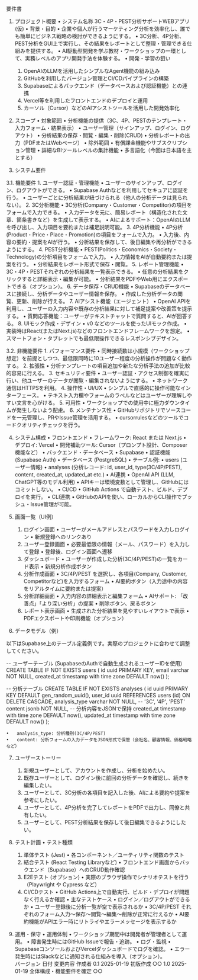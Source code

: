 要件書

1. プロジェクト概要
	•	システム名称
3C・4P・PEST分析サポートWEBアプリ (仮)
	•	背景・目的
	•	企業や個人が行うマーケティング分析を効率化し、誰でも簡単にビジネス戦略の検討ができるようにする。
	•	3C分析、4P分析、PEST分析をGUI上で実行し、その結果をレポートとして整理・管理できる仕組みを提供する。
	•	AI駆動型開発を学ぶ教材・ワークショップの一環として、実務レベルのアプリ開発手法を体験する。
	•	開発・学習の狙い
	1.	OpenAIのLLMを活用したシンプルなAgent機能の組み込み
	2.	GitHubを利用したバージョン管理とCI/CDパイプラインの構築
	3.	Supabaseによるバックエンド（データベースおよび認証機能）との連携
	4.	Vercel等を利用したフロントエンドのデプロイと運用
	5.	カーソル（Cursor）などのAIアシストツールを活用した開発効率化

2. スコープ
	•	対象範囲
	•	分析機能の提供（3C、4P、PESTのテンプレート・入力フォーム・結果表示）
	•	ユーザー管理（サインアップ、ログイン、ログアウト）
	•	分析結果の保存・閲覧・編集・削除(CRUD)
	•	分析レポートの出力（PDFまたはWebページ）
	•	除外範囲
	•	有償課金機能やサブスクリプション管理
	•	詳細なBIツールレベルの集計機能
	•	多言語化（今回は日本語を主とする）

3. システム要件

3.1. 機能要件
	1.	ユーザー認証・管理機能
	•	ユーザーのサインアップ、ログイン、ログアウトができる。
	•	Supabase Authなどを利用してセキュアに認証を行う。
	•	ユーザーごとに分析結果が紐づけられる（他人の分析データは見られない）。
	2.	3C分析機能
	•	3C分析(Company・Customer・Competitor)の項目をフォームで入力できる。
	•	入力データを元に、簡易レポート（構造化された文章、箇条書きなど）を生成して表示する。
	•	AIによるサポート：OpenAIのLLMを呼び出し、入力項目を要約または補足説明可能。
	3.	4P分析機能
	•	4P分析(Product・Price・Place・Promotion)の項目をフォームで入力。
	•	入力後、内容の要約・提案をAIが行う。
	•	分析結果を保存して、後日編集や再分析ができるようにする。
	4.	PEST分析機能
	•	PEST(Politics・Economics・Society・Technology)の分析項目をフォームで入力。
	•	入力情報をAIが自動要約または提案を行う。
	•	分析結果をレポート形式で保存・閲覧。
	5.	レポート管理機能
	•	3C・4P・PESTそれぞれの分析結果を一覧表示できる。
	•	任意の分析結果をクリックすると詳細表示・編集が可能。
	•	分析結果をPDFやWeb用にエクスポートできる（オプション）。
	6.	データ保存・CRUD機能
	•	Supabaseのデータベースに接続し、分析データやユーザー情報を保存。
	•	作成した分析データの閲覧、更新、削除が行える。
	7.	AIアシスト機能（エージェント）
	•	OpenAI APIを利用し、ユーザーの入力内容や既存の分析結果に対して補足提案や改善策を提示する。
	•	質問応答機能：ユーザーがテキストチャットで質問すると、AIが回答する。
	8.	UIモック作成・デザイン
	•	v0 などのツールを使ったUIモック作成。
	•	実装時はReact(またはNext.js)などのフロントエンドフレームワークを想定。
	•	スマートフォン・タブレットでも最低限操作できるレスポンシブデザイン。

3.2. 非機能要件
	1.	パフォーマンス要件
	•	同時接続数は小規模（ワークショップ想定）を前提としつつ、最低限同時に10ユーザー程度の分析操作が問題なく動作する。
	2.	拡張性
	•	分析テンプレートの項目追加や新たな分析手法の追加が比較的容易に行える。
	3.	セキュリティ要件
	•	ユーザー認証・アクセス制御を確実に行い、他ユーザーのデータが閲覧・編集されないようにする。
	•	ネットワーク通信はHTTPSを利用。
	4.	操作性・UI/UX
	•	シンプルで直感的に操作可能なインターフェース。
	•	テキスト入力欄やフォームのラベルなどはユーザーが理解しやすい文言を心がける。
	5.	可用性
	•	ワークショップでの使用中に極力ダウンタイムが発生しないよう配慮。
	6.	メンテナンス性
	•	GitHubリポジトリでソースコードを一元管理し、PRやIssue管理を活用する。
	•	cursorrulesなどのツールでコードクオリティチェックを行う。	

4. システム構成
	•	フロントエンド
	•	フレームワーク: React または Next.js
	•	デプロイ: Vercel
	•	開発補助ツール: Cursor（プロンプト設計、Composer機能など）
	•	バックエンド・データベース
	•	Supabase
	•	認証機能 (Supabase Auth)
	•	データベース (PostgreSQL)
	•	テーブル例:
	•	users (ユーザー情報)
	•	analyses (分析レコード: id, user_id, type(3C/4P/PEST), content, created_at, updated_at etc.)
	•	AI連携
	•	OpenAI API (LLM, ChatGPT等のモデル利用)
	•	APIキーは環境変数として管理し、GitHubにはコミットしない。
	•	CI/CD
	•	GitHub Actions で自動テスト、ビルド、デプロイを実行。
	•	CLI連携
	•	GitHubのAPIを使い、ローカルからCLI操作でプッシュ・Issue管理が可能。

5. 画面一覧（UI例）
	1.	ログイン画面
	•	ユーザーがメールアドレスとパスワードを入力しログイン
	•	新規登録へのリンクあり
	2.	ユーザー登録画面
	•	必要最低限の情報（メール、パスワード）を入力して登録
	•	登録後、ログイン画面へ遷移
	3.	ダッシュボード
	•	ユーザーが作成した分析(3C/4P/PEST)の一覧をカード表示
	•	新規分析作成ボタン
	4.	分析作成画面
	•	3C/4P/PEST を選択し、各項目(Company, Customer, Competitorなど)を入力するフォーム
	•	AI要約ボタン（入力途中の内容をリアルタイムに要約または提案）
	5.	分析詳細画面
	•	入力内容の詳細表示と編集フォーム
	•	AIサポート: 「改善点」「より深い分析」の提案
	•	削除ボタン、戻るボタン
	6.	レポート表示画面
	•	生成された分析結果を見やすいレイアウトで表示
	•	PDFエクスポートや印刷機能（オプション）	

6. データモデル（例）

以下はSupabase上のテーブル定義例です。実際のプロジェクトに合わせて調整してください。	

-- ユーザーテーブル (SupabaseのAuthで自動生成されるユーザーIDを使用)
CREATE TABLE IF NOT EXISTS users (
  id uuid PRIMARY KEY,
  email varchar NOT NULL,
  created_at timestamp with time zone DEFAULT now()
);

-- 分析テーブル
CREATE TABLE IF NOT EXISTS analyses (
  id uuid PRIMARY KEY DEFAULT gen_random_uuid(),
  user_id uuid REFERENCES users (id) ON DELETE CASCADE,
  analysis_type varchar NOT NULL,       -- '3C', '4P', 'PEST'
  content jsonb NOT NULL,              -- 分析内容をJSONで保持
  created_at timestamp with time zone DEFAULT now(),
  updated_at timestamp with time zone DEFAULT now()
);

	•	analysis_type: 分析種別(3C/4P/PEST)
	•	content: 分析フォームの入力データをJSON形式で保管（会社名、顧客情報、価格戦略など）

7. ユーザーストーリー
	1.	新規ユーザーとして、アカウントを作成し、分析を始めたい。
	2.	既存ユーザーとして、ログイン後に前回の分析データを確認し、続きを編集したい。
	3.	ユーザーとして、3C分析の各項目を記入した後、AIによる要約や提案を参考にしたい。
	4.	ユーザーとして、4P分析を完了してレポートをPDFで出力し、同僚と共有したい。
	5.	ユーザーとして、PEST分析結果を保存して後日編集できるようにしたい。

8. テスト計画
	•	テスト種類
	1.	単体テスト (Jest)
	•	各コンポーネント／ユーティリティ関数のテスト
	2.	結合テスト (React Testing Libraryなど)
	•	フロントエンド画面からバックエンド（Supabase）へのCRUD動作確認
	3.	E2Eテスト (オプション)
	•	実際のブラウザ操作でシナリオテストを行う（Playwright や Cypress など）
	4.	CI/CDテスト
	•	GitHub Actions上で自動実行、ビルド・デプロイが問題なく行えるか確認
	•	主なテストケース
	•	ログイン／ログアウトができるか
	•	ユーザー登録後に分析一覧が空で表示されるか
	•	3C/4P/PEST それぞれのフォーム入力～保存～閲覧～編集～削除が正常に行えるか
	•	AI要約機能がAPIエラー時にリトライやエラーメッセージを表示するか	

9. 運用・保守
	•	運用体制
	•	ワークショップ期間中は開発者が管理者として運用。
	•	障害発生時にはGitHub Issueで報告・追跡。
	•	ログ・監視
	•	SupabaseコンソールおよびVercelダッシュボードでログを確認。
	•	エラー発生時にはSlackなどに通知される仕組みを導入（オプション）。		
バージョン	日付	変更内容	作成者
0.1	2025-01-19	初版作成	○○
1.0	2025-01-19	全体構成・機能要件を確定	○○
